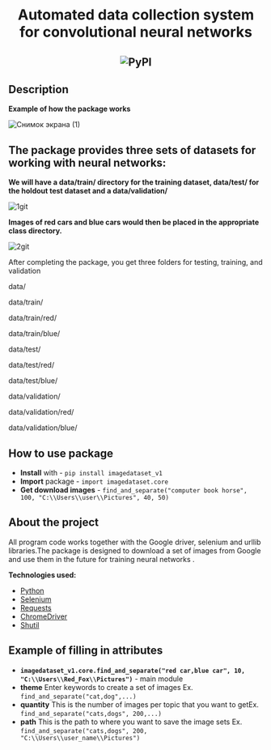 <h1 align="center">Automated data collection system for convolutional neural networks</h1>
<h2 align="center">


![PyPI](https://img.shields.io/pypi/pyversions/Django)
## Description

**Example of how the package works**

![Снимок экрана (1)](https://user-images.githubusercontent.com/56004530/104139822-043e9000-53bf-11eb-867a-125cbee6dd3e.png)

## The package provides three sets of datasets for working with neural networks:

**We will have a data/train/ directory for the training dataset, data/test/ for the holdout test dataset and a data/validation/**

![1git](https://user-images.githubusercontent.com/56004530/104139462-bf195e80-53bc-11eb-8667-56d7592c8c4e.jpg)

**Images of red cars and blue cars would then be placed in the appropriate class directory.**

![2git](https://user-images.githubusercontent.com/56004530/104139536-32bb6b80-53bd-11eb-87ac-95a47d927487.jpg)

After completing the package, you get three folders for testing, training, and validation

data/ </p>
data/train/</p>
data/train/red/</p>
data/train/blue/</p>
data/test/</p>
data/test/red/</p>
data/test/blue/</p>
data/validation/</p>
data/validation/red/</p>
data/validation/blue/</p>

## How to use package

- **Install** with - ```pip install imagedataset_v1```
- **Import** package - ```import imagedataset.core```
- **Get download images** - ```find_and_separate("computer book horse", 100, "C:\\Users\\user\\Pictures", 40, 50) ```

## About the project

All program code works together with the Google driver, selenium and urllib libraries.The package is designed to download a set of images from Google and use them in the future for training neural networks .

**Technologies used:**
* [Python](https://www.python.org/)
* [Selenium](https://www.selenium.dev/about/)
* [Requests](https://requests.readthedocs.io/en/master/)
* [ChromeDriver](https://chromedriver.chromium.org/)
* [Shutil](https://github.com/enthought/Python-2.7.3/blob/master/Lib/shutil.py)

## Example of filling in attributes

- **```imagedataset_v1.core.find_and_separate("red car,blue car", 10, "C:\\Users\\Red_Fox\\Pictures")```** - main module
- **theme** Enter keywords to create a set of images Ex. ```find_and_separate("cat,dog",...) ```
- **quantity** This is the number of images per topic that you want to getEx. ```find_and_separate("cats,dogs", 200,...)```
- **path** This is the path to where you want to save the image sets Ex. ```find_and_separate("cats,dogs", 200, "C:\\Users\\user_name\\Pictures")```


